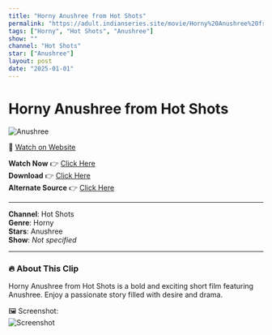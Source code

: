 ```yaml
---
title: "Horny Anushree from Hot Shots"
permalink: "https://adult.indianseries.site/movie/Horny%20Anushree%20from%20Hot%20Shots"
tags: ["Horny", "Hot Shots", "Anushree"]
show: ""
channel: "Hot Shots"
star: ["Anushree"]
layout: post
date: "2025-01-01"
---
```


# Horny Anushree from Hot Shots

![Anushree](https://shorts.desisins.com/wp-content/uploads/2023/04/Anushree-Hot-Tease-HotShots-shorts.desisins.com_.jpg)

🔗 [Watch on Website](https://adult.indianseries.site/movie/Horny%20Anushree%20from%20Hot%20Shots)

**Watch Now** 👉 [Click Here](https://adult.indianseries.site/movie/Horny%20Anushree%20from%20Hot%20Shots)  
**Download** 👉 [Click Here](https://adult.indianseries.site/movie/Horny%20Anushree%20from%20Hot%20Shots)  
**Alternate Source** 👉 [Click Here](https://adult.indianseries.site/movie/Horny%20Anushree%20from%20Hot%20Shots)

---

**Channel**: Hot Shots  
**Genre**: Horny  
**Stars**: Anushree  
**Show**: *Not specified*

---

### 🔥 About This Clip

Horny Anushree from Hot Shots is a bold and exciting short film featuring Anushree. Enjoy a passionate story filled with desire and drama.
 
🖼️ Screenshot:  
![Screenshot](https://shorts.desisins.com/wp-content/uploads/2023/04/Anushree-Hot-Tease-HotShots-shorts.desisins.com_.jpg)

